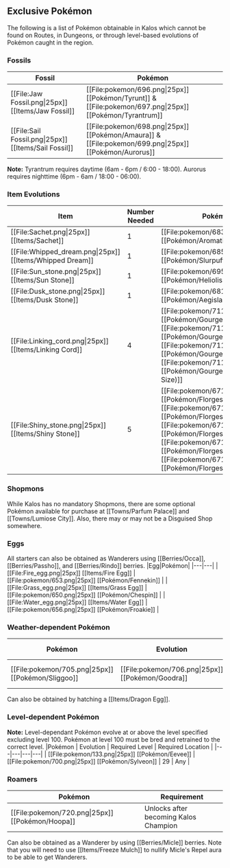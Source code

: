 ## Exclusive Pokémon

The following is a list of Pokémon obtainable in Kalos which cannot be found on Routes, in Dungeons, or through level-based evolutions of Pokémon caught in the region.

### Fossils
|Fossil|Pokémon|
|---|---|
|[[File:Jaw Fossil.png\|25px]] [[Items/Jaw Fossil]] | [[File:pokemon/696.png\|25px]] [[Pokémon/Tyrunt]] & [[File:pokemon/697.png\|25px]] [[Pokémon/Tyrantrum]]|
|[[File:Sail Fossil.png\|25px]] [[Items/Sail Fossil]] | [[File:pokemon/698.png\|25px]] [[Pokémon/Amaura]] & [[File:pokemon/699.png\|25px]] [[Pokémon/Aurorus]]|

**Note:** Tyrantrum requires daytime (6am - 6pm / 6:00 - 18:00). Aurorus requires nighttime (6pm - 6am / 18:00 - 06:00).

### Item Evolutions
|Item|Number Needed|Pokémon|
|---|---|---|
|[[File:Sachet.png\|25px]] [[Items/Sachet]]|1 | [[File:pokemon/683.png\|25px]] [[Pokémon/Aromatisse]] |
|[[File:Whipped_dream.png\|25px]] [[Items/Whipped Dream]]|1 | [[File:pokemon/685.png\|25px]] [[Pokémon/Slurpuff]] |
|[[File:Sun_stone.png\|25px]] [[Items/Sun Stone]]|1 | [[File:pokemon/695.png\|25px]] [[Pokémon/Heliolisk]] |
|[[File:Dusk_stone.png\|25px]] [[Items/Dusk Stone]]|1 | [[File:pokemon/681.png\|25px]] [[Pokémon/Aegislash (Shield)]] |
|[[File:Linking_cord.png\|25px]] [[Items/Linking Cord]]|4 | [[File:pokemon/711.01.png\|25px]] [[Pokémon/Gourgeist (Small)]], [[File:pokemon/711.02.png\|25px]] [[Pokémon/Gourgeist (Large)]], [[File:pokemon/711.png\|25px]] [[Pokémon/Gourgeist (Average)]], [[File:pokemon/711.03.png\|25px]] [[Pokémon/Gourgeist (Super Size)]] |
|[[File:Shiny_stone.png\|25px]] [[Items/Shiny Stone]]|5 | [[File:pokemon/671.png\|25px]] [[Pokémon/Florges (Red)]], [[File:pokemon/671.01.png\|25px]] [[Pokémon/Florges (Yellow)]], [[File:pokemon/671.03.png\|25px]] [[Pokémon/Florges (Blue)]], [[File:pokemon/671.02.png\|25px]] [[Pokémon/Florges (Orange)]], [[File:pokemon/671.04.png\|25px]] [[Pokémon/Florges (White)]] |

### Shopmons
While Kalos has no mandatory Shopmons, there are some optional Pokémon available for purchase at [[Towns/Parfum Palace]] and [[Towns/Lumiose City]].
Also, there may or may not be a Disguised Shop somewhere.

### Eggs
All starters can also be obtained as Wanderers using [[Berries/Occa]], [[Berries/Passho]], and [[Berries/Rindo]] berries.
|Egg|Pokémon|
|---|---|
|[[File:Fire_egg.png\|25px]] [[Items/Fire Egg]] | [[File:pokemon/653.png\|25px]] [[Pokémon/Fennekin]] |
|[[File:Grass_egg.png\|25px]] [[Items/Grass Egg]] | [[File:pokemon/650.png\|25px]] [[Pokémon/Chespin]] |
|[[File:Water_egg.png\|25px]] [[Items/Water Egg]] | [[File:pokemon/656.png\|25px]] [[Pokémon/Froakie]] |

### Weather-dependent Pokémon
|Pokémon | Evolution | Required Weather | Required Level |
|---|---|---|---|
| [[File:pokemon/705.png\|25px]] [[Pokémon/Sliggoo]] | [[File:pokemon/706.png\|25px]] [[Pokémon/Goodra]] | Rain, Thunderstorm, or Fog | 50 |

Can also be obtained by hatching a [[Items/Dragon Egg]].

### Level-dependent Pokémon
**Note:** Level-dependant Pokémon evolve at or above the level specified excluding level 100. Pokémon at level 100 must be bred and retrained to the correct level.
|Pokémon | Evolution | Required Level | Required Location |
|---|---|---|---|
| [[File:pokemon/133.png\|25px]] [[Pokémon/Eevee]] | [[File:pokemon/700.png\|25px]] [[Pokémon/Sylveon]] | 29 | Any |

### Roamers
|Pokémon|Requirement|
|---|---|
| [[File:pokemon/720.png\|25px]] [[Pokémon/Hoopa]]|Unlocks after becoming Kalos Champion |

Can also be obtained as a Wanderer by using [[Berries/Micle]] berries. Note that you will need to use [[Items/Freeze Mulch]] to nullify Micle's Repel aura to be able to get Wanderers.